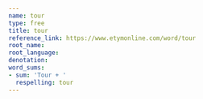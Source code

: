 ```yaml
---
name: tour
type: free
title: tour
reference_link: https://www.etymonline.com/word/tour
root_name: 
root_language: 
denotation: 
word_sums:
- sum: 'Tour + '
  respelling: tour
---
```

